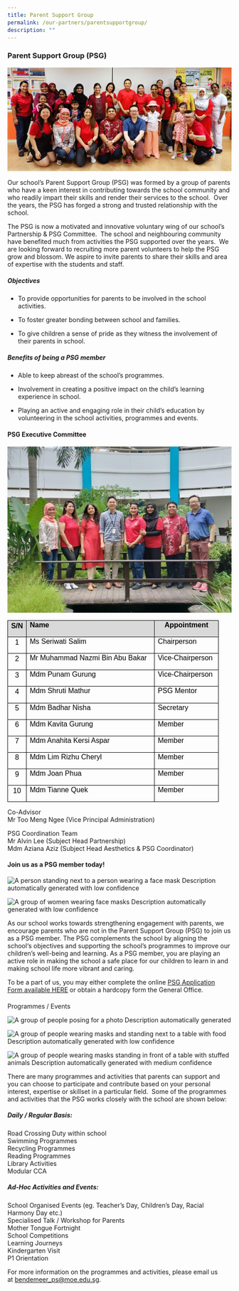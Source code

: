 ```yaml
---
title: Parent Support Group
permalink: /our-partners/parentsupportgroup/
description: ""
---
```

### Parent Support Group (PSG)

![](/images/Our%20Partners/psg%20%201.jpg)

Our school’s Parent Support Group (PSG) was formed by a group of parents who have a keen interest in contributing towards the school community and who readily impart their skills and render their services to the school.&nbsp; Over the years, the PSG has forged a strong and trusted relationship with the school.

The PSG is now a motivated and innovative voluntary wing of our school’s Partnership &amp; PSG Committee.&nbsp; The school and neighbouring community have benefited much from activities the PSG supported over the years.&nbsp; We are looking forward to recruiting more parent volunteers to help the PSG grow and blossom. We aspire to invite parents to share their skills and area of expertise with the students and staff.

##### Objectives
*   To provide opportunities for parents to be involved in the school activities.
    
*   To foster greater bonding between school and families.
    
*   To give children a sense of pride as they witness the involvement of their parents in school.
    

##### Benefits of being a PSG member

*   Able to keep abreast of the school’s programmes.&nbsp;
    
*   Involvement in creating a positive impact on the child’s learning experience in school.&nbsp;
    
*   Playing an active and engaging role in their child’s education by volunteering in the school activities, programmes and events.&nbsp;&nbsp;
    

#### PSG Executive Committee

![](/images/Our%20Partners/psg2_executive%20committee.jpg)

<table style="border:none;border-collapse:collapse;"><colgroup><col width="42"><col width="288"><col width="144"></colgroup><tbody><tr style="height:0pt"><td style="border-left:solid #000000 1pt;border-right:solid #000000 1pt;border-bottom:solid #000000 1pt;border-top:solid #000000 1pt;vertical-align:top;background-color:#d9d9d9;overflow:hidden;overflow-wrap:break-word;"><p style="line-height:1.26;text-align: center;margin-top:0pt;margin-bottom:8pt;" dir="ltr"><span style="font-size:12pt;font-family:Calibri,sans-serif;color:#000000;background-color:transparent;font-weight:700;font-style:normal;font-variant:normal;text-decoration:none;vertical-align:baseline;white-space:pre;white-space:pre-wrap;">S/N</span></p></td><td style="border-left:solid #000000 1pt;border-right:solid #000000 1pt;border-bottom:solid #000000 1pt;border-top:solid #000000 1pt;vertical-align:top;background-color:#d9d9d9;padding:0pt 5.4pt 0pt 5.4pt;overflow:hidden;overflow-wrap:break-word;"><p style="line-height:1.26;margin-top:0pt;margin-bottom:8pt;" dir="ltr"><span style="font-size:12pt;font-family:Calibri,sans-serif;color:#000000;background-color:transparent;font-weight:700;font-style:normal;font-variant:normal;text-decoration:none;vertical-align:baseline;white-space:pre;white-space:pre-wrap;">Name</span></p></td><td style="border-left:solid #000000 1pt;border-right:solid #000000 1pt;border-bottom:solid #000000 1pt;border-top:solid #000000 1pt;vertical-align:top;background-color:#d9d9d9;padding:0pt 5.4pt 0pt 5.4pt;overflow:hidden;overflow-wrap:break-word;"><p style="line-height:1.26;text-align: center;margin-top:0pt;margin-bottom:8pt;" dir="ltr"><span style="font-size:12pt;font-family:Calibri,sans-serif;color:#000000;background-color:transparent;font-weight:700;font-style:normal;font-variant:normal;text-decoration:none;vertical-align:baseline;white-space:pre;white-space:pre-wrap;">Appointment</span></p></td></tr><tr style="height:0pt"><td style="border-left:solid #000000 1pt;border-right:solid #000000 1pt;border-bottom:solid #000000 1pt;border-top:solid #000000 1pt;vertical-align:top;overflow:hidden;overflow-wrap:break-word;"><p style="line-height:1.26;text-align: center;margin-top:0pt;margin-bottom:8pt;" dir="ltr"><span style="font-size:12pt;font-family:Calibri,sans-serif;color:#000000;background-color:transparent;font-weight:400;font-style:normal;font-variant:normal;text-decoration:none;vertical-align:baseline;white-space:pre;white-space:pre-wrap;">1</span></p></td><td style="border-left:solid #000000 1pt;border-right:solid #000000 1pt;border-bottom:solid #000000 1pt;border-top:solid #000000 1pt;vertical-align:top;padding:0pt 5.4pt 0pt 5.4pt;overflow:hidden;overflow-wrap:break-word;"><p style="line-height:1.26;margin-top:0pt;margin-bottom:8pt;" dir="ltr"><span style="font-size:12pt;font-family:Calibri,sans-serif;color:#000000;background-color:transparent;font-weight:400;font-style:normal;font-variant:normal;text-decoration:none;vertical-align:baseline;white-space:pre;white-space:pre-wrap;">Ms Seriwati Salim</span></p></td><td style="border-left:solid #000000 1pt;border-right:solid #000000 1pt;border-bottom:solid #000000 1pt;border-top:solid #000000 1pt;vertical-align:top;padding:0pt 5.4pt 0pt 5.4pt;overflow:hidden;overflow-wrap:break-word;"><p style="line-height:1.26;text-align: justify;margin-top:0pt;margin-bottom:8pt;" dir="ltr"><span style="font-size:12pt;font-family:Calibri,sans-serif;color:#000000;background-color:transparent;font-weight:400;font-style:normal;font-variant:normal;text-decoration:none;vertical-align:baseline;white-space:pre;white-space:pre-wrap;">Chairperson</span></p></td></tr><tr style="height:0pt"><td style="border-left:solid #000000 1pt;border-right:solid #000000 1pt;border-bottom:solid #000000 1pt;border-top:solid #000000 1pt;vertical-align:top;overflow:hidden;overflow-wrap:break-word;"><p style="line-height:1.26;text-align: center;margin-top:0pt;margin-bottom:8pt;" dir="ltr"><span style="font-size:12pt;font-family:Calibri,sans-serif;color:#000000;background-color:transparent;font-weight:400;font-style:normal;font-variant:normal;text-decoration:none;vertical-align:baseline;white-space:pre;white-space:pre-wrap;">2</span></p></td><td style="border-left:solid #000000 1pt;border-right:solid #000000 1pt;border-bottom:solid #000000 1pt;border-top:solid #000000 1pt;vertical-align:top;padding:0pt 5.4pt 0pt 5.4pt;overflow:hidden;overflow-wrap:break-word;"><p style="line-height:1.26;margin-top:0pt;margin-bottom:8pt;" dir="ltr"><span style="font-size:12pt;font-family:Calibri,sans-serif;color:#000000;background-color:transparent;font-weight:400;font-style:normal;font-variant:normal;text-decoration:none;vertical-align:baseline;white-space:pre;white-space:pre-wrap;">Mr Muhammad Nazmi Bin Abu Bakar</span></p></td><td style="border-left:solid #000000 1pt;border-right:solid #000000 1pt;border-bottom:solid #000000 1pt;border-top:solid #000000 1pt;vertical-align:top;padding:0pt 5.4pt 0pt 5.4pt;overflow:hidden;overflow-wrap:break-word;"><p style="line-height:1.26;text-align: justify;margin-top:0pt;margin-bottom:8pt;" dir="ltr"><span style="font-size:12pt;font-family:Calibri,sans-serif;color:#000000;background-color:transparent;font-weight:400;font-style:normal;font-variant:normal;text-decoration:none;vertical-align:baseline;white-space:pre;white-space:pre-wrap;">Vice-Chairperson</span></p></td></tr><tr style="height:0pt"><td style="border-left:solid #000000 1pt;border-right:solid #000000 1pt;border-bottom:solid #000000 1pt;border-top:solid #000000 1pt;vertical-align:top;overflow:hidden;overflow-wrap:break-word;"><p style="line-height:1.26;text-align: center;margin-top:0pt;margin-bottom:8pt;" dir="ltr"><span style="font-size:12pt;font-family:Calibri,sans-serif;color:#000000;background-color:transparent;font-weight:400;font-style:normal;font-variant:normal;text-decoration:none;vertical-align:baseline;white-space:pre;white-space:pre-wrap;">3</span></p></td><td style="border-left:solid #000000 1pt;border-right:solid #000000 1pt;border-bottom:solid #000000 1pt;border-top:solid #000000 1pt;vertical-align:top;padding:0pt 5.4pt 0pt 5.4pt;overflow:hidden;overflow-wrap:break-word;"><p style="line-height:1.26;margin-top:0pt;margin-bottom:8pt;" dir="ltr"><span style="font-size:12pt;font-family:Calibri,sans-serif;color:#000000;background-color:transparent;font-weight:400;font-style:normal;font-variant:normal;text-decoration:none;vertical-align:baseline;white-space:pre;white-space:pre-wrap;">Mdm Punam Gurung</span></p></td><td style="border-left:solid #000000 1pt;border-right:solid #000000 1pt;border-bottom:solid #000000 1pt;border-top:solid #000000 1pt;vertical-align:top;padding:0pt 5.4pt 0pt 5.4pt;overflow:hidden;overflow-wrap:break-word;"><p style="line-height:1.26;text-align: justify;margin-top:0pt;margin-bottom:8pt;" dir="ltr"><span style="font-size:12pt;font-family:Calibri,sans-serif;color:#000000;background-color:transparent;font-weight:400;font-style:normal;font-variant:normal;text-decoration:none;vertical-align:baseline;white-space:pre;white-space:pre-wrap;">Vice-Chairperson</span></p></td></tr><tr style="height:0pt"><td style="border-left:solid #000000 1pt;border-right:solid #000000 1pt;border-bottom:solid #000000 1pt;border-top:solid #000000 1pt;vertical-align:top;overflow:hidden;overflow-wrap:break-word;"><p style="line-height:1.26;text-align: center;margin-top:0pt;margin-bottom:8pt;" dir="ltr"><span style="font-size:12pt;font-family:Calibri,sans-serif;color:#000000;background-color:transparent;font-weight:400;font-style:normal;font-variant:normal;text-decoration:none;vertical-align:baseline;white-space:pre;white-space:pre-wrap;">4</span></p></td><td style="border-left:solid #000000 1pt;border-right:solid #000000 1pt;border-bottom:solid #000000 1pt;border-top:solid #000000 1pt;vertical-align:top;padding:0pt 5.4pt 0pt 5.4pt;overflow:hidden;overflow-wrap:break-word;"><p style="line-height:1.26;margin-top:0pt;margin-bottom:8pt;" dir="ltr"><span style="font-size:12pt;font-family:Calibri,sans-serif;color:#000000;background-color:transparent;font-weight:400;font-style:normal;font-variant:normal;text-decoration:none;vertical-align:baseline;white-space:pre;white-space:pre-wrap;">Mdm Shruti Mathur</span></p></td><td style="border-left:solid #000000 1pt;border-right:solid #000000 1pt;border-bottom:solid #000000 1pt;border-top:solid #000000 1pt;vertical-align:top;padding:0pt 5.4pt 0pt 5.4pt;overflow:hidden;overflow-wrap:break-word;"><p style="line-height:1.26;text-align: justify;margin-top:0pt;margin-bottom:8pt;" dir="ltr"><span style="font-size:12pt;font-family:Calibri,sans-serif;color:#000000;background-color:transparent;font-weight:400;font-style:normal;font-variant:normal;text-decoration:none;vertical-align:baseline;white-space:pre;white-space:pre-wrap;">PSG Mentor</span></p></td></tr><tr style="height:0pt"><td style="border-left:solid #000000 1pt;border-right:solid #000000 1pt;border-bottom:solid #000000 1pt;border-top:solid #000000 1pt;vertical-align:top;overflow:hidden;overflow-wrap:break-word;"><p style="line-height:1.26;text-align: center;margin-top:0pt;margin-bottom:8pt;" dir="ltr"><span style="font-size:12pt;font-family:Calibri,sans-serif;color:#000000;background-color:transparent;font-weight:400;font-style:normal;font-variant:normal;text-decoration:none;vertical-align:baseline;white-space:pre;white-space:pre-wrap;">5</span></p></td><td style="border-left:solid #000000 1pt;border-right:solid #000000 1pt;border-bottom:solid #000000 1pt;border-top:solid #000000 1pt;vertical-align:top;padding:0pt 5.4pt 0pt 5.4pt;overflow:hidden;overflow-wrap:break-word;"><p style="line-height:1.26;margin-top:0pt;margin-bottom:8pt;" dir="ltr"><span style="font-size:12pt;font-family:Calibri,sans-serif;color:#000000;background-color:transparent;font-weight:400;font-style:normal;font-variant:normal;text-decoration:none;vertical-align:baseline;white-space:pre;white-space:pre-wrap;">Mdm Badhar Nisha</span></p></td><td style="border-left:solid #000000 1pt;border-right:solid #000000 1pt;border-bottom:solid #000000 1pt;border-top:solid #000000 1pt;vertical-align:top;padding:0pt 5.4pt 0pt 5.4pt;overflow:hidden;overflow-wrap:break-word;"><p style="line-height:1.26;text-align: justify;margin-top:0pt;margin-bottom:8pt;" dir="ltr"><span style="font-size:12pt;font-family:Calibri,sans-serif;color:#000000;background-color:transparent;font-weight:400;font-style:normal;font-variant:normal;text-decoration:none;vertical-align:baseline;white-space:pre;white-space:pre-wrap;">Secretary</span></p></td></tr><tr style="height:0pt"><td style="border-left:solid #000000 1pt;border-right:solid #000000 1pt;border-bottom:solid #000000 1pt;border-top:solid #000000 1pt;vertical-align:top;overflow:hidden;overflow-wrap:break-word;"><p style="line-height:1.26;text-align: center;margin-top:0pt;margin-bottom:8pt;" dir="ltr"><span style="font-size:12pt;font-family:Calibri,sans-serif;color:#000000;background-color:transparent;font-weight:400;font-style:normal;font-variant:normal;text-decoration:none;vertical-align:baseline;white-space:pre;white-space:pre-wrap;">6</span></p></td><td style="border-left:solid #000000 1pt;border-right:solid #000000 1pt;border-bottom:solid #000000 1pt;border-top:solid #000000 1pt;vertical-align:top;padding:0pt 5.4pt 0pt 5.4pt;overflow:hidden;overflow-wrap:break-word;"><p style="line-height:1.26;margin-top:0pt;margin-bottom:8pt;" dir="ltr"><span style="font-size:12pt;font-family:Calibri,sans-serif;color:#000000;background-color:transparent;font-weight:400;font-style:normal;font-variant:normal;text-decoration:none;vertical-align:baseline;white-space:pre;white-space:pre-wrap;">Mdm Kavita Gurung</span></p></td><td style="border-left:solid #000000 1pt;border-right:solid #000000 1pt;border-bottom:solid #000000 1pt;border-top:solid #000000 1pt;vertical-align:top;padding:0pt 5.4pt 0pt 5.4pt;overflow:hidden;overflow-wrap:break-word;"><p style="line-height:1.26;text-align: justify;margin-top:0pt;margin-bottom:8pt;" dir="ltr"><span style="font-size:12pt;font-family:Calibri,sans-serif;color:#000000;background-color:transparent;font-weight:400;font-style:normal;font-variant:normal;text-decoration:none;vertical-align:baseline;white-space:pre;white-space:pre-wrap;">Member</span></p></td></tr><tr style="height:0pt"><td style="border-left:solid #000000 1pt;border-right:solid #000000 1pt;border-bottom:solid #000000 1pt;border-top:solid #000000 1pt;vertical-align:top;overflow:hidden;overflow-wrap:break-word;"><p style="line-height:1.26;text-align: center;margin-top:0pt;margin-bottom:8pt;" dir="ltr"><span style="font-size:12pt;font-family:Calibri,sans-serif;color:#000000;background-color:transparent;font-weight:400;font-style:normal;font-variant:normal;text-decoration:none;vertical-align:baseline;white-space:pre;white-space:pre-wrap;">7</span></p></td><td style="border-left:solid #000000 1pt;border-right:solid #000000 1pt;border-bottom:solid #000000 1pt;border-top:solid #000000 1pt;vertical-align:top;padding:0pt 5.4pt 0pt 5.4pt;overflow:hidden;overflow-wrap:break-word;"><p style="line-height:1.26;margin-top:0pt;margin-bottom:8pt;" dir="ltr"><span style="font-size:12pt;font-family:Calibri,sans-serif;color:#000000;background-color:transparent;font-weight:400;font-style:normal;font-variant:normal;text-decoration:none;vertical-align:baseline;white-space:pre;white-space:pre-wrap;">Mdm Anahita Kersi Aspar</span></p></td><td style="border-left:solid #000000 1pt;border-right:solid #000000 1pt;border-bottom:solid #000000 1pt;border-top:solid #000000 1pt;vertical-align:top;padding:0pt 5.4pt 0pt 5.4pt;overflow:hidden;overflow-wrap:break-word;"><p style="line-height:1.26;text-align: justify;margin-top:0pt;margin-bottom:8pt;" dir="ltr"><span style="font-size:12pt;font-family:Calibri,sans-serif;color:#000000;background-color:transparent;font-weight:400;font-style:normal;font-variant:normal;text-decoration:none;vertical-align:baseline;white-space:pre;white-space:pre-wrap;">Member</span></p></td></tr><tr style="height:0pt"><td style="border-left:solid #000000 1pt;border-right:solid #000000 1pt;border-bottom:solid #000000 1pt;border-top:solid #000000 1pt;vertical-align:top;overflow:hidden;overflow-wrap:break-word;"><p style="line-height:1.26;text-align: center;margin-top:0pt;margin-bottom:8pt;" dir="ltr"><span style="font-size:12pt;font-family:Calibri,sans-serif;color:#000000;background-color:transparent;font-weight:400;font-style:normal;font-variant:normal;text-decoration:none;vertical-align:baseline;white-space:pre;white-space:pre-wrap;">8</span></p></td><td style="border-left:solid #000000 1pt;border-right:solid #000000 1pt;border-bottom:solid #000000 1pt;border-top:solid #000000 1pt;vertical-align:top;padding:0pt 5.4pt 0pt 5.4pt;overflow:hidden;overflow-wrap:break-word;"><p style="line-height:1.26;margin-top:0pt;margin-bottom:8pt;" dir="ltr"><span style="font-size:12pt;font-family:Calibri,sans-serif;color:#000000;background-color:transparent;font-weight:400;font-style:normal;font-variant:normal;text-decoration:none;vertical-align:baseline;white-space:pre;white-space:pre-wrap;">Mdm Lim Rizhu Cheryl</span></p></td><td style="border-left:solid #000000 1pt;border-right:solid #000000 1pt;border-bottom:solid #000000 1pt;border-top:solid #000000 1pt;vertical-align:top;padding:0pt 5.4pt 0pt 5.4pt;overflow:hidden;overflow-wrap:break-word;"><p style="line-height:1.26;text-align: justify;margin-top:0pt;margin-bottom:8pt;" dir="ltr"><span style="font-size:12pt;font-family:Calibri,sans-serif;color:#000000;background-color:transparent;font-weight:400;font-style:normal;font-variant:normal;text-decoration:none;vertical-align:baseline;white-space:pre;white-space:pre-wrap;">Member</span></p></td></tr><tr style="height:0pt"><td style="border-left:solid #000000 1pt;border-right:solid #000000 1pt;border-bottom:solid #000000 1pt;border-top:solid #000000 1pt;vertical-align:top;overflow:hidden;overflow-wrap:break-word;"><p style="line-height:1.26;text-align: center;margin-top:0pt;margin-bottom:8pt;" dir="ltr"><span style="font-size:12pt;font-family:Calibri,sans-serif;color:#000000;background-color:transparent;font-weight:400;font-style:normal;font-variant:normal;text-decoration:none;vertical-align:baseline;white-space:pre;white-space:pre-wrap;">9</span></p></td><td style="border-left:solid #000000 1pt;border-right:solid #000000 1pt;border-bottom:solid #000000 1pt;border-top:solid #000000 1pt;vertical-align:top;padding:0pt 5.4pt 0pt 5.4pt;overflow:hidden;overflow-wrap:break-word;"><p style="line-height:1.26;margin-top:0pt;margin-bottom:8pt;" dir="ltr"><span style="font-size:12pt;font-family:Calibri,sans-serif;color:#000000;background-color:transparent;font-weight:400;font-style:normal;font-variant:normal;text-decoration:none;vertical-align:baseline;white-space:pre;white-space:pre-wrap;">Mdm Joan Phua</span></p></td><td style="border-left:solid #000000 1pt;border-right:solid #000000 1pt;border-bottom:solid #000000 1pt;border-top:solid #000000 1pt;vertical-align:top;padding:0pt 5.4pt 0pt 5.4pt;overflow:hidden;overflow-wrap:break-word;"><p style="line-height:1.26;text-align: justify;margin-top:0pt;margin-bottom:8pt;" dir="ltr"><span style="font-size:12pt;font-family:Calibri,sans-serif;color:#000000;background-color:transparent;font-weight:400;font-style:normal;font-variant:normal;text-decoration:none;vertical-align:baseline;white-space:pre;white-space:pre-wrap;">Member</span></p></td></tr><tr style="height:0pt"><td style="border-left:solid #000000 1pt;border-right:solid #000000 1pt;border-bottom:solid #000000 1pt;border-top:solid #000000 1pt;vertical-align:top;overflow:hidden;overflow-wrap:break-word;"><p style="line-height:1.26;text-align: center;margin-top:0pt;margin-bottom:8pt;" dir="ltr"><span style="font-size:12pt;font-family:Calibri,sans-serif;color:#000000;background-color:transparent;font-weight:400;font-style:normal;font-variant:normal;text-decoration:none;vertical-align:baseline;white-space:pre;white-space:pre-wrap;">10</span></p></td><td style="border-left:solid #000000 1pt;border-right:solid #000000 1pt;border-bottom:solid #000000 1pt;border-top:solid #000000 1pt;vertical-align:top;padding:0pt 5.4pt 0pt 5.4pt;overflow:hidden;overflow-wrap:break-word;"><p style="line-height:1.26;margin-top:0pt;margin-bottom:8pt;" dir="ltr"><span style="font-size:12pt;font-family:Calibri,sans-serif;color:#000000;background-color:transparent;font-weight:400;font-style:normal;font-variant:normal;text-decoration:none;vertical-align:baseline;white-space:pre;white-space:pre-wrap;">Mdm Tianne Quek</span></p></td><td style="border-left:solid #000000 1pt;border-right:solid #000000 1pt;border-bottom:solid #000000 1pt;border-top:solid #000000 1pt;vertical-align:top;padding:0pt 5.4pt 0pt 5.4pt;overflow:hidden;overflow-wrap:break-word;"><p style="line-height:1.26;text-align: justify;margin-top:0pt;margin-bottom:8pt;" dir="ltr"><span style="font-size:12pt;font-family:Calibri,sans-serif;color:#000000;background-color:transparent;font-weight:400;font-style:normal;font-variant:normal;text-decoration:none;vertical-align:baseline;white-space:pre;white-space:pre-wrap;">Member</span></p></td></tr></tbody></table>

  

  

Co-Advisor  
Mr Too Meng Ngee (Vice Principal Administration)

PSG Coordination Team  
Mr Alvin Lee (Subject Head Partnership)  
Mdm Aziana Aziz (Subject Head Aesthetics &amp; PSG Coordinator)

  

#### Join us as a PSG member&nbsp;today!

  

![A person standing next to a person wearing a face mask
Description automatically generated with low confidence](https://lh6.googleusercontent.com/XzPd8OfqIGAikMKHJDWQzQ6TPdRcdDBbbSBJEPrK6eODgP8jcoEsxcLQ_41YrMd_xN_dKjKWjrwlR_5i1LDWpMyjd4111KBrmaegKqwNT_T3tLhBN3w4WH7IbGLe6spmOYiHhuSQmg85QBGWON-rONrn3p9xCQ4k)

![A group of women wearing face masks
Description automatically generated with low confidence](https://lh4.googleusercontent.com/hoL4Ee9Mb-oXS4Jpa6_9AaXS9pDRBZngN-vpiI_17K0_9e1YwuZMgtFm-E536hq7UfsDUNzKHZofVzR5CfjcU_1YPkaHtvsFerY_M2iDw6IYAFIqNA5r5wOjKtFhyYIWJQMXj1TfnjkCr62h1riZDXXR_4a944vt)

As our school works towards strengthening engagement with parents, we encourage parents who are not in the Parent Support Group (PSG) to join us as a PSG member. The PSG complements the school by aligning the school‘s objectives and supporting the school’s programmes to improve our children’s well-being and learning. As a PSG member, you are playing an active role in making the school a safe place for our children to learn in and making school life more vibrant and caring.

To be a part of us, you may either complete the online [PSG Application Form available HERE](https://form.gov.sg/5db53f0707f16e00125e7390) or obtain a hardcopy form the General Office.

####   

####   

####   

####   

####   

####   

####   

####   

  
  

####   
Programmes / Events

  

![A group of people posing for a photo
Description automatically generated](https://lh6.googleusercontent.com/pQIIewSwNuMJknUosVN4n_KZ2sncSKFy0exGRSPZ3iP8vogXKsffwLaS7GzWHW_OQQFbWfjk6tBx1up_2xxox7HAbGeSfvn5WnC7COaOnPYUvScYx3RwaPi9EBlDADqPeHpLF2NXZEW_iUBxtvDJVqZsTxQIglFF)

![A group of people wearing masks and standing next to a table with food
Description automatically generated with low confidence](https://lh5.googleusercontent.com/7zzPaC7XhGgoYO-ij43w0NYz7hUzfrJ2s3grcrZPMOAGuSOC2gfy4YziTANAdWEGyzScZOzQ_xJkaxhreEOJXnHA3tgbQrQxQkLxDcBgRItSE-TUTcnEaFi3jg2Ky-qDD-TxTe4cIwMju6u4ETZTBFBUhM4cEgo5)

![A group of people wearing masks standing in front of a table with stuffed animals
Description automatically generated with medium confidence](https://lh3.googleusercontent.com/1NvbOa2g7hSf1d9YjJpozQwJXXu9Yksugt-YgjwM3ou6AhOH_XyPsbc9JU-S5jf2VAkczeV7HvskaOwMDqmSoSg8LnYV4tSW3O5o_VzaSow1XuHEq2Ls3whgp5i-xBUt9533QktpU1NFp2sHtzTFmWPOsqIMS4dg)

There are many programmes and activities that parents can support and you can choose to participate and contribute based on your personal interest, expertise or skillset in a particular field.&nbsp; Some of the programmes and activities that the PSG works closely with the school are shown below:

##### Daily / Regular Basis:

Road Crossing Duty within school  
Swimming Programmes  
Recycling Programmes  
Reading Programmes  
Library Activities  
Modular CCA

##### Ad-Hoc Activities and Events:&nbsp;

School Organised Events (eg. Teacher’s Day, Children’s Day, Racial Harmony Day etc.)  
Specialised Talk / Workshop for Parents  
Mother Tongue Fortnight  
School Competitions  
Learning Journeys  
Kindergarten Visit  
P1 Orientation

For more information on the programmes and activities, please email us at&nbsp;[bendemeer\_ps@moe.edu.sg](mailto:bendemeer_ps@moe.edu.sg).